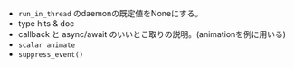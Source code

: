 - `run_in_thread` のdaemonの既定値をNoneにする。
- type hits & doc
- callback と async/await のいいとこ取りの説明。(animationを例に用いる)
- `scalar animate`
- `suppress_event()`
